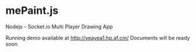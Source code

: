 mePaint.js
==========

Nodejs - Socket.io Multi Player Drawing App

Running demo available at http://yeayea1.hp.af.cm/
Documents will be ready soon